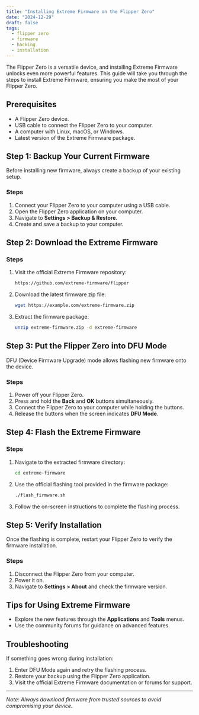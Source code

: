 ```yaml
---
title: "Installing Extreme Firmware on the Flipper Zero"
date: "2024-12-29"
draft: false
tags:
  - flipper zero
  - firmware
  - hacking
  - installation
---
```



The Flipper Zero is a versatile device, and installing Extreme Firmware unlocks even more powerful features. This guide will take you through the steps to install Extreme Firmware, ensuring you make the most of your Flipper Zero.

## Prerequisites

- A Flipper Zero device.
- USB cable to connect the Flipper Zero to your computer.
- A computer with Linux, macOS, or Windows.
- Latest version of the Extreme Firmware package.

## Step 1: Backup Your Current Firmware
Before installing new firmware, always create a backup of your existing setup.

### Steps
1. Connect your Flipper Zero to your computer using a USB cable.
2. Open the Flipper Zero application on your computer.
3. Navigate to **Settings > Backup & Restore**.
4. Create and save a backup to your computer.

## Step 2: Download the Extreme Firmware

### Steps
1. Visit the official Extreme Firmware repository:
   ```bash
   https://github.com/extreme-firmware/flipper
   ```
2. Download the latest firmware zip file:
   ```bash
   wget https://example.com/extreme-firmware.zip
   ```
3. Extract the firmware package:
   ```bash
   unzip extreme-firmware.zip -d extreme-firmware
   ```

## Step 3: Put the Flipper Zero into DFU Mode

DFU (Device Firmware Upgrade) mode allows flashing new firmware onto the device.

### Steps
1. Power off your Flipper Zero.
2. Press and hold the **Back** and **OK** buttons simultaneously.
3. Connect the Flipper Zero to your computer while holding the buttons.
4. Release the buttons when the screen indicates **DFU Mode**.

## Step 4: Flash the Extreme Firmware

### Steps
1. Navigate to the extracted firmware directory:
   ```bash
   cd extreme-firmware
   ```
2. Use the official flashing tool provided in the firmware package:
   ```bash
   ./flash_firmware.sh
   ```
3. Follow the on-screen instructions to complete the flashing process.

## Step 5: Verify Installation

Once the flashing is complete, restart your Flipper Zero to verify the firmware installation.

### Steps
1. Disconnect the Flipper Zero from your computer.
2. Power it on.
3. Navigate to **Settings > About** and check the firmware version.

## Tips for Using Extreme Firmware

- Explore the new features through the **Applications** and **Tools** menus.
- Use the community forums for guidance on advanced features.

## Troubleshooting

If something goes wrong during installation:
1. Enter DFU Mode again and retry the flashing process.
2. Restore your backup using the Flipper Zero application.
3. Visit the official Extreme Firmware documentation or forums for support.

---
*Note: Always download firmware from trusted sources to avoid compromising your device.*


